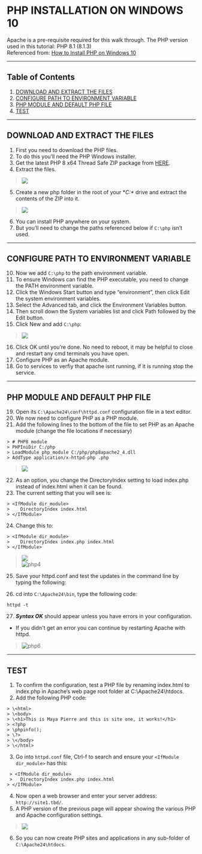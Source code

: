 # PHP INSTALLATION ON WINDOWS 10

Apache is a pre-requisite required for this walk through.
The PHP version used in this tutorial: PHP 8.1 (8.1.3)    
Referenced from: [How to Install PHP on Windows 10](https://www.sitepoint.com/how-to-install-php-on-windows/)

---

## Table of Contents
1. [DOWNLOAD AND EXTRACT THE FILES](#download-and-extract-the-files)
2. [CONFIGURE PATH TO ENVIRONMENT VARIABLE](#configure-path-to-environment-variable)
3. [PHP MODULE AND DEFAULT PHP FILE](#php-module-and-default-php-file)
4. [TEST](#test)

---

## DOWNLOAD AND EXTRACT THE FILES

1. First you need to download the PHP files.  
2. To do this you’ll need the PHP Windows installer. 
3. Get the latest PHP 8 x64 Thread Safe ZIP package from [HERE](https://www.php.net/downloads.php).    
4. Extract the files.  
> ![](https://github.com/mayannamarie/WebServerProject1/blob/main/screenshots/phpextract.PNG)  
5. Create a new php folder in the root of your **C:\** drive and extract the contents of the ZIP into it.  
> ![](https://github.com/mayannamarie/WebServerProject1/blob/main/screenshots/phpdownload.PNG)  
6. You can install PHP anywhere on your system.  
7. But you’ll need to change the paths referenced below if `C:\php` isn’t used.
---  

## CONFIGURE PATH TO ENVIRONMENT VARIABLE 
10. Now we add `C:\php` to the path environment variable.  
11. To ensure Windows can find the PHP executable, you need to change the PATH environment variable.  
12. Click the Windows Start button and type “environment”, then click Edit the system environment variables.  
13. Select the Advanced tab, and click the Environment Variables button.  
14. Then scroll down the System variables list and click Path followed by the Edit button.  
15. Click New and add `C:\php`:  
> ![](https://github.com/mayannamarie/WebServerProject1/blob/main/screenshots/php1.PNG)  
16. Click OK until you’re done. No need to reboot, it may be helpful to close and restart any cmd terminals you have open.
17. Configure PHP as an Apache module.  
18. Go to services to verfiy that apache isnt running, if it is running stop the service.
---

## PHP MODULE AND DEFAULT PHP FILE
19. Open its `C:\Apache24\conf\httpd.conf` configuration file in a text editor.
20. We now need to configure PHP as a PHP module.
21. Add the following lines to the bottom of the file to set PHP as an Apache module (change the file locations if necessary)  

```
> # PHP8 module  
> PHPIniDir C:/php  
> LoadModule php_module C:/php/php8apache2_4.dll
> AddType application/x-httpd-php .php  
```

> ![](https://github.com/mayannamarie/WebServerProject1/blob/main/screenshots/php2.PNG)  

22. As an option, you change the DirectoryIndex setting to load index.php instead of index.html when it can be found. 
23. The current setting that you will see is:  
```
> <IfModule dir_module>  
>    DirectoryIndex index.html  
> </IfModule>  
```
24. Change this to:
  
```
> <IfModule dir_module>  
>    DirectoryIndex index.php index.html  
> </IfModule>  
```

> ![](https://github.com/mayannamarie/WebServerProject1/blob/main/screenshots/php1.PNG)  
> ![php4](https://github.com/mayannamarie/WebServerProject1/blob/main/screenshots/php4.PNG)  

25. Save your httpd.conf and test the updates in the command line by typing the following:  

26. cd into `C:\Apache24\bin`, type the following code:  
```
httpd -t
```
27. ***Syntax OK*** should appear unless you have errors in your configuration.  
- If you didn't get an error you can continue by restarting Apache with httpd.  
> ![php6](https://github.com/mayannamarie/WebServerProject1/blob/main/screenshots/php6.PNG)  
---

## TEST
1. To confirm the configuration, test a PHP file by renaming index.html to index.php in Apache’s web page root folder at C:\Apache24\htdocs.  
2. Add the following PHP code:  
```
> \<html>  
> \<body>  
> \<h1>This is Maya Pierre and this is site one, it works!</h1>  
> <?php  
> \phpinfo();  
> \?>  
> \</body>  
> \</html>  
```  
  
3. Go into `httpd.conf` file, Ctrl-f to search and ensure your `<IfModule dir_module>` has this:
```
 > <IfModule dir_module>
 >   DirectoryIndex index.php index.html
> </IfModule>
```

4. Now open a web browser and enter your server address: `http://site1.tbd/`.  
5. A PHP version of the previous page will appear showing the various PHP and Apache configuration settings.  
> ![](https://github.com/mayannamarie/WebServerProject1/blob/main/screenshots/site1-1.PNG)  
6. So you can now create PHP sites and applications in any sub-folder of `C:\Apache24\htdocs`.
